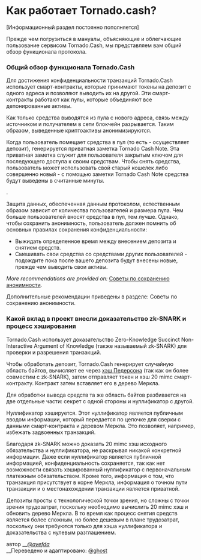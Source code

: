 # Как работает Tornado.cash?

\[Информационный раздел постоянно пополняется\]

Прежде чем погрузиться в мануалы, объясняющие и облегчающие пользование сервисом Tornado.Cash, мы представляем вам общий обзор функционала протокола.

### **Общий обзор функционала Tornado.Cash**



Для достижения конфиденциальности транзакций Tornado.Cash использует смарт-контракты, которые принимают токены на депозит с одного адреса и позволяют выводить их на другой. Эти смарт-контракты работают как пулы, которые объединяют все депонированные активы. 

Как только средства выводятся из пула с нового адреса, связь между источником и получателем в сети блокчейн разрывается. Таким образом, выведенные криптоактивы анонимизируются. 

Когда пользователь помещает средства в пул \(то есть - осуществляет депозит\), генерируется приватная заметка Tornado Cash Note. Эта приватная заметка служит для пользователя закрытым ключом для последующего доступа к своим средствам. Чтобы снять средства, пользователь может использовать свой старый кошелек либо совершенно новый - с помощью заметки Tornado Cash Note средства будут выведены в считанные минуты.

.

Защита данных, обеспеченная данным протоколом, естественным образом зависит от количества пользователей и размера пула. Чем больше пользователей вносят средства в пул, тем лучше. Однако, чтобы сохранить анонимность, пользователь должен помнить об основных правилах сохранения конфиденциальности:

*  Выжидать определенное время между внесением депозита и снятием средств.
*  Смешивать свои средства со средствами других пользователей - подождите пока после вашего депозита будут внесены новые, прежде чем выводить свои активы.

_More recommendations are provided on:_ [Советы по сохранению анонимности](https://docs.tornado.cash/v/ru/tips-to-remain-anonymous)_._

Дополнительные рекомендации приведены в разделе: Советы по сохранению анонимности.

### Какой вклад в проект внесли доказательство zk-SNARK и процесс хэширования

Tornado.Cash использует доказательство Zero-Knowledge Succinct Non-Interactive Argument of Knowledge \(также называемый zk-SNARK\) для проверки и разрешения транзакций.

Чтобы обработать депозит, Tornado.Cash генерирует случайную область байтов, вычисляет ее через [хэш Педерсона](https://iden3-docs.readthedocs.io/en/latest/iden3_repos/research/publications/zkproof-standards-workshop-2/pedersen-hash/pedersen.html) \(так как он более совместим с zk-SNARK\), затем отправляет токен и хэш 20 mimc смарт-контракту. Контракт затем вставляет его в дерево Меркла.

Для обработки вывода средств та же область байтов разбивается на две отдельные части: секрет с одной стороны и нуллификатор с другой.

Нуллификатор хэшируется. Этот нуллификатор является публичным вводом информации, который передается по цепочке для сверки с данными смарт-контракта и деревом Меркла. Это позволяет, например, избежать задвоенных транзакций.

Благодаря zk-SNARK можно доказать 20 mimc хэш исходного обязательства и нуллификатора, не раскрывая никакой конкретной информации. Даже если нуллификатор является публичной информацией, конфиденциальность сохраняется, так как нет возможности связать хэшированный нуллификатор с первоначальным платежным обязательством. Кроме того, информация о том, что транзакция присутствует в корне Меркла, информация о точном пути транзакции и о местонахождении транзакции является приватной.

Депозиты просты с технологической точки зрения, но сложны с точки зрения трудозатрат, поскольку необходимо вычислить 20 mimc хэш и обновить дерево Меркла. В то время как процесс снятия средств является более сложным, но более дешевым в плане трудозатрат, поскольку они требуются только для хэша нуллификатора и доказательства с нулевым разглашением.



автор __[_@ayefda_](https://torn.community/u/ayefda)  
__Переведено и адаптировано: [@ghost](https://torn.community/u/ghost/summary)

